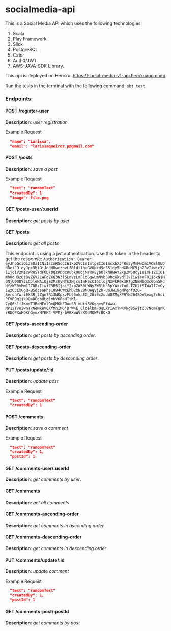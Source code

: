 # socialmedia-api

This is a Social Media API which uses the following technologies: 

1. Scala
2. Play Framework
3. Slick
4. PostgreSQL
5. Cats
6. Auth0/JWT
7. AWS-JAVA-SDK Library.

This api is deployed on Heroku: https://social-media-v1-api.herokuapp.com/

Run the tests in the terminal with the following command: `sbt test`

### Endpoints:

#### POST    /register-user           

**Description**: *user registration*

Example Request
```json
  "name": "Larissa",
  "email": "larissaqueiroz.p@gmail.com"
```

#### POST    /posts                      
**Description**: *save a post*

Example Request
```json
  "text": "randomText"
  "createdBy": 1
  "image": file.png
```

#### GET     /posts-user/:userId         
**Description**: *get posts by user*

#### GET     /posts                     
**Description**: *get all posts*

This endpoint is using a jwt authentication. Use this token in the header to get the response: 
`Authorization: Bearer eyJhbGciOiJSUzI1NiIsInR5cCI6IkpXVCIsImtpZCI6ImcxbXJ4Rm5yMmMwQm1VOElOUDNDeiJ9.eyJpc3MiOiJodHRwczovL2Rldi1haGV0Nzd5eS51cy5hdXRoMC5jb20vIiwic3ViIjoiV2M1cWRHSTdFODY0QzRDdzRubk90djNYRHEybUlkNHNAY2xpZW50cyIsImF1ZCI6Imh0dHBzOi8vZGV2LWFoZXQ3N3l5LnVzLmF1dGgwLmNvbS9hcGkvdjIvIiwiaWF0IjoxNjM0NjU0ODY3LCJleHAiOjE2MzUyNTk2NjcsImF6cCI6IldjNXFkR0k3RTg2NEM0Q3c0bm5PdHYzWERxMm1JZDRzIiwiZ3R5IjoiY2xpZW50LWNyZWRlbnRpYWxzIn0.TZUlfSTWaIl7xCy1wzO3LxGgQ-B5dcsaHhs1894CWcEhD2xNZ8NQegyj2h-UoJN19gMPgnfDZG-SerohYwriEX3R_tZgn7R13NKpxzFL95oka8G_2GiEc2ouW8ZMgXP9YNJ64SDW3exg7c6ciPFVR9g1jk9QaDEgbULq1mbV0PaHTtKl-7yQ6s1iJKmdTJBqMFmlOxQMKbFOouSB_mUti5VKgqeyFtWwu-NP12TvniwnTRNeMkeVQXfMnIMGjDrW4E_CloelbmFOgLXrIAxTwKVkg85wjt037NomFgnKrRUQPXuHOKhGymxHYBH4-VFMj-6VEXwWVrX9dMQWFrBQkQ`

#### GET     /posts-ascending-order      
**Description**: *get posts by ascending order*.

#### GET     /posts-descending-order     
**Description**: *get posts by descending order*.

#### PUT     /posts/update/:id           
**Description**: *update post*


Example Request
```json
  "text": "randomText"
  "createdBy": 1
```

#### POST    /comments                  
**Description**: *save a comment*

Example Request
```json
  "text": "randomText"
  "createdBy": 1,
  "postId": 1
```

#### GET     /comments-user/:userId      
**Description**: *get comments by user*.

#### GET     /comments                    
**Description**: *get all comments*

#### GET     /comments-ascending-order    
**Description**: *get comments in ascending order*

#### GET     /comments-descending-order   
**Description**: *get comments in descending order*

#### PUT     /comments/update/:id         
**Description**: *update comment*

Example Request
```json
  "text": "randomText"
  "createdBy": 1,
  "postId": 1
```

#### GET     /comments-post/:postId       
**Description**: *get comments by post*
